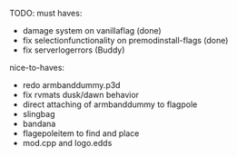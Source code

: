TODO:
must haves:
- damage system on vanillaflag (done)
- fix selectionfunctionality on premodinstall-flags (done)
- fix serverlogerrors (Buddy)

nice-to-haves:
- redo armbanddummy.p3d
- fix rvmats dusk/dawn behavior
- direct attaching of armbanddummy to flagpole
- slingbag
- bandana
- flagepoleitem to find and place
- mod.cpp and logo.edds

